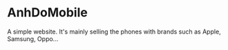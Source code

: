 # AnhDoMobile
A simple website. It's mainly selling the phones with brands such as Apple, Samsung, Oppo...
